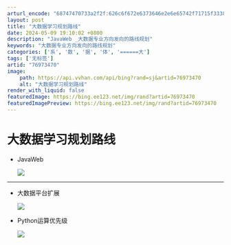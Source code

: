 ```yaml
---
arturl_encode: "68747470733a2f2f:626c6f672e6373646e2e6e65742f71715f3338333836333136:2f61727469636c652f64657461696c732f3736393733343730"
layout: post
title: "大数据学习规划路线"
date: 2024-05-09 19:10:02 +0800
description: "JavaWeb _大数据专业方向发向的路线规划"
keywords: "大数据专业方向发向的路线规划"
categories: ['系', '数', '据', '体', '======大']
tags: ['无标签']
artid: "76973470"
image:
    path: https://api.vvhan.com/api/bing?rand=sj&artid=76973470
    alt: "大数据学习规划路线"
render_with_liquid: false
featuredImage: https://bing.ee123.net/img/rand?artid=76973470
featuredImagePreview: https://bing.ee123.net/img/rand?artid=76973470
---
```


# 大数据学习规划路线

* JavaWeb
    
  ![](http://oz3ijy2k5.bkt.clouddn.com/18-5-6/67354560.jpg)

---

* 大数据平台扩展
    
  ![](http://oz3ijy2k5.bkt.clouddn.com/18-5-6/59769327.jpg)
* Python运算优先级
    
  ![](http://oz3ijy2k5.bkt.clouddn.com/18-5-11/80145971.jpg)